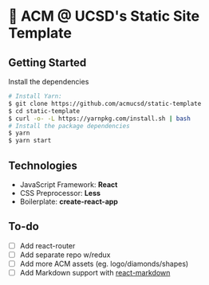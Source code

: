 # 🔷 ACM @ UCSD's Static Site Template

## Getting Started
Install the dependencies
```bash
# Install Yarn:
$ git clone https://github.com/acmucsd/static-template
$ cd static-template
$ curl -o- -L https://yarnpkg.com/install.sh | bash
# Install the package dependencies
$ yarn
$ yarn start
```

## Technologies
- JavaScript Framework: **React**
- CSS Preprocessor: **Less** 
- Boilerplate: **create-react-app**

## To-do
- [ ] Add react-router
- [ ] Add separate repo w/redux
- [ ] Add more ACM assets (eg. logo/diamonds/shapes)
- [ ] Add Markdown support with [react-markdown](https://www.google.com/search?q=markdown+react&rlz=1C1GCEA_enUS817US817&oq=markdown+react&aqs=chrome.0.0l6j69i60l2.1868j0j7&sourceid=chrome&ie=UTF-8)
